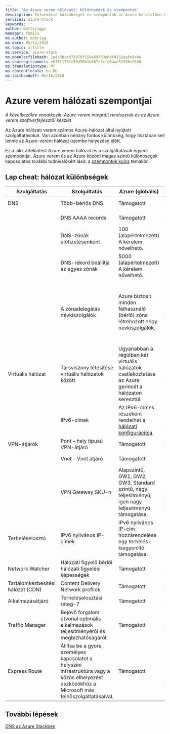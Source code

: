 ```yaml
---
title: 'Az Azure verem hálózati: Különbségek és szempontok'
description: Információ különbségek és szempontok az Azure-készletben hálózatkezelés használatakor.
services: azure-stack
keywords: ''
author: mattbriggs
manager: femila
ms.author: mabrigg
ms.date: 05/14/2018
ms.topic: article
ms.service: azure-stack
ms.openlocfilehash: 2a4c5bce072970f158a89763ebdf4132eafe9cbe
ms.sourcegitcommit: eb75f177fc59d90b1b667afcfe64ac51936e2638
ms.translationtype: MT
ms.contentlocale: hu-HU
ms.lasthandoff: 05/16/2018
---
```

# <a name="considerations-for-azure-stack-networking"></a>Azure verem hálózati szempontjai

*A következőkre vonatkozik: Azure verem integrált rendszerek és az Azure verem szoftverfejlesztői készlet*

Az Azure hálózati verem számos Azure-hálózat által nyújtott szolgáltatásokat. Van azonban néhány fontos különbség, hogy tisztában kell lennie az Azure-verem hálózat üzembe helyezése előtt.

Ez a cikk áttekintést Azure verem hálózat és a szolgáltatások egyedi szempontjai. Azure verem és az Azure közötti magas szintű különbségek kapcsolatos további tudnivalókért lásd: a [szempontok kulcs](azure-stack-considerations.md) témakör.

## <a name="cheat-sheet-networking-differences"></a>Lap cheat: hálózat különbségek

|Szolgáltatás | Szolgáltatás | Azure (globális) | Azure Stack |
| --- | --- | --- | --- |
| DNS | Több-bérlős DNS | Támogatott| Még nem támogatott.|
| |DNS AAAA records|Támogatott|Nem támogatott|
| |DNS-zónák előfizetésenként|100 (alapértelmezett)<br>A kérelem növelhető.|100|
| |DNS-rekord beállítja az egyes zónák|5000 (alapértelmezett)<br>A kérelem növelhető.|5000|
||A zónadelegálás névkiszolgálók|Azure biztosít minden felhasználó (bérlő) zóna létrehozott négy névkiszolgálók.|Azure verem két névkiszolgálók biztosít minden felhasználó (bérlő) zónához, amely jön létre.|
| Virtuális hálózat|Társviszony létesítése virtuális hálózatok között|Ugyanabban a régióban két virtuális hálózatok csatlakoztatása az Azure gerincét a hálózaton keresztül.|Még nem támogatott.|
| |IPv6-címek|Az IPv6-címek részeként rendelhet a [hálózati konfigurációja](https://docs.microsoft.com/azure/virtual-network/virtual-network-network-interface-addresses#ip-address-versions).|Kizárólag az IPv4 használata támogatott.|
|VPN-átjárók|Pont – hely típusú VPN-átjáró|Támogatott|Még nem támogatott.|
| |Vnet – Vnet átjáró|Támogatott|Még nem támogatott.|
| |VPN Gateway SKU-n|Alapszintű, GW1, GW2, GW3, Standard szintű, nagy teljesítményű, igen nagy teljesítményű támogatása. |Alapszintű, Standard és nagy teljesítményű termékváltozat támogatása.|
|Terheléselosztó|IPv6 nyilvános IP-címek|IPv6 nyilvános IP-cím hozzárendelése egy terhelés-kiegyenlítő támogatása.|Kizárólag az IPv4 használata támogatott.|
|Network Watcher|Hálózati figyelő bérlői hálózati figyelési képességek|Támogatott|Még nem támogatott.|
|Tartalomkézbesítési hálózat (CDN)|Content Delivery Network profilok|Támogatott|Még nem támogatott.|
|Alkalmazásátjáró|Terheléselosztási réteg-7|Támogatott|Még nem támogatott.|
|Traffic Manager|Bejövő forgalom útvonal optimális alkalmazások teljesítményéről és megbízhatóságáról.|Támogatott|Még nem támogatott.|
|Express Route|Állítsa be a gyors, személyes kapcsolatot a helyszíni infrastruktúra vagy a közös elhelyezést eszközökhöz a Microsoft más felhőszolgáltatásaival.|Támogatott|Csatlakozás Azure verem az Express Route-körhöz támogatása.|

## <a name="next-steps"></a>További lépések

[DNS az Azure Stackben](azure-stack-dns.md)
